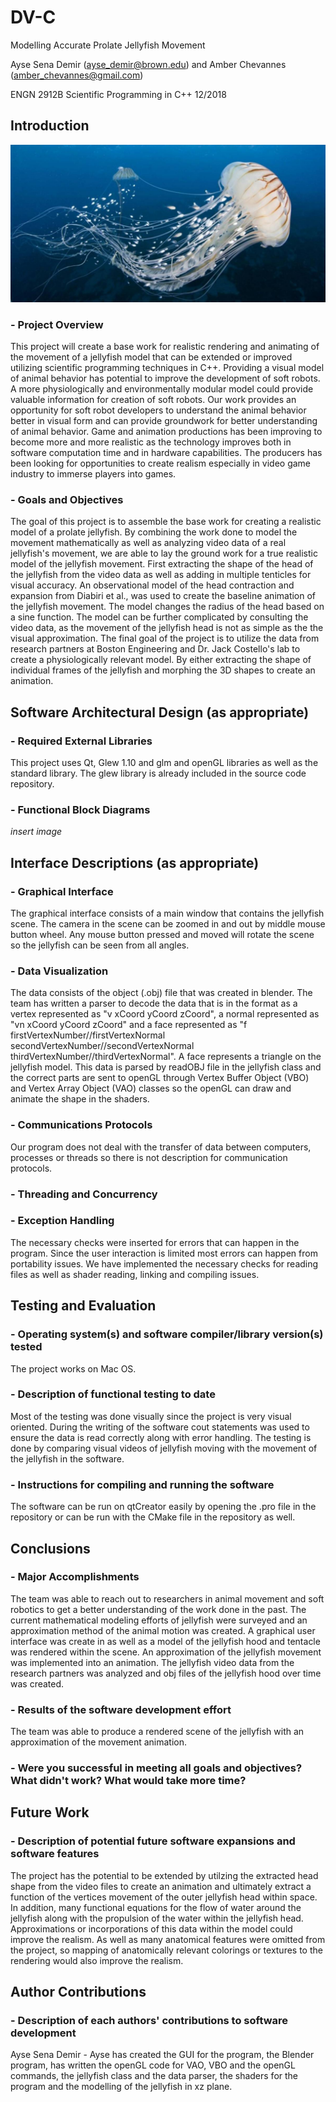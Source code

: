 # DV-C
Modelling Accurate Prolate Jellyfish Movement

Ayse Sena Demir (ayse_demir@brown.edu) and Amber Chevannes (amber_chevannes@gmail.com)

ENGN 2912B Scientific Programming in C++ 12/2018

## Introduction

![Jellyfish Cover Image](https://raw.githubusercontent.com/ENGN2912B-2018/DV-C/master/jellycover.jpg)

### - Project Overview
   This project will create a base work for realistic rendering and animating of the movement of a jellyfish model that can be extended or improved utilizing scientific programming techniques in C++. Providing a visual model of animal behavior has potential to improve the development of soft robots. A more physiologically  and environmentally modular model could provide valuable information for creation of soft robots. Our work provides an opportunity for soft robot developers to understand the animal behavior better in visual form and can provide groundwork for better understanding of animal behavior. 
	Game and animation productions has been improving to become more and more realistic as the technology improves both in software computation time and in hardware capabilities. The producers has been looking for opportunities to create realism especially in video game industry to immerse players into games.

### - Goals and Objectives
The goal of this project is to assemble the base work for creating a realistic model of a prolate jellyfish. By combining the work done to model the movement mathematically as well as analyzing video data of a real jellyfish's movement, we are able to lay the ground work for a true realistic model of the jellyfish movement. First extracting the shape of the head of the jellyfish from the video data as well as adding in multiple tenticles for visual accuracy. An observational model of the head contraction and expansion from Diabiri et al., was used to create the baseline animation of the jellyfish movement. The model changes the radius of the head based on a sine function. The model can be further complicated by consulting the video data, as the movement of the jellyfish head is not as simple as the the visual approximation. The final goal of the project is to utilize the data from research partners at Boston Engineering and Dr. Jack Costello's lab to create a physiologically relevant model. By either extracting the shape of individual frames of the jellyfish and morphing the 3D shapes to create an animation.

## Software Architectural Design (as appropriate)
### - Required External Libraries
This project uses Qt, Glew 1.10 and glm and openGL libraries as well as the standard library. The glew library is already included in the source code repository.
### - Functional Block Diagrams

*insert image*

## Interface Descriptions (as appropriate)

### - Graphical Interface
The graphical interface consists of a main window that contains the jellyfish scene. The camera in the scene can be zoomed in and out by middle mouse button wheel. Any mouse button pressed and moved will rotate the scene so the jellyfish can be seen from all angles.
### - Data Visualization
The data consists of the object (.obj) file that was created in blender. The team has written a parser to decode the data that is in the format as a vertex represented as "v xCoord yCoord zCoord", a normal represented as "vn xCoord yCoord zCoord" and a face represented as "f firstVertexNumber//firstVertexNormal secondVertexNumber//secondVertexNormal thirdVertexNumber//thirdVertexNormal". A face represents a triangle on the jellyfish model. This data is parsed by readOBJ file in the jellyfish class and the correct parts are sent to openGL through Vertex Buffer Object (VBO) and Vertex Array Object (VAO) classes so the openGL can draw and animate the shape in the shaders.

### - Communications Protocols
Our program does not deal with the transfer of data between computers, processes or threads so there is not description for communication protocols.
### - Threading and Concurrency
### - Exception Handling
The necessary checks were inserted for errors that can happen in the program. Since the user interaction is limited most errors can happen from portability issues. We have implemented the necessary checks for reading files as well as shader reading, linking and compiling issues.

## Testing and Evaluation
### - Operating system(s) and software compiler/library version(s) tested
The project works on Mac OS.
### - Description of functional testing to date
Most of the testing was done visually since the project is very visual oriented. During the writing of the software cout statements was used to ensure the data is read correctly along with error handling. The testing is done by comparing visual videos of jellyfish moving with the movement of the jellyfish in the software.
### - Instructions for compiling and running the software
The software can be run on qtCreator easily by opening the .pro file in the repository or can be run with the CMake file in the repository as well.

## Conclusions
### - Major Accomplishments
The team was able to reach out to researchers in animal movement and soft robotics to get a better understanding of the work done in the past. The current mathematical modeling efforts of jellyfish were surveyed and an approximation method of the animal motion was created. A graphical user interface was create in as well as a model of the jellyfish hood and tentacle was rendered within the scene. An approximation of the jellyfish movement was implemented into an animation. The jellyfish video data from the research partners was analyzed and obj files of the jellyfish hood over time was created.

### - Results of the software development effort
The team was able to produce a rendered scene of the jellyfish with an approximation of the movement animation.

### - Were you successful in meeting all goals and objectives?  What didn't work?  What would take more time?

## Future Work
### - Description of potential future software expansions and software features
The project has the potential to be extended by utilzing the extracted head shape from the video files to create an animation and ultimately extract a function of the vertices movement of the outer jellyfish head within space. In addition, many functional equations for the flow of water around the jellyfish along with the propulsion of the water within the jellyfish head. Approximations or incorporations of this data within the model could improve the realism. As well as many anatomical features were omitted from the project, so mapping of anatomically relevant colorings or textures to the rendering would also improve the realism.

## Author Contributions
### - Description of each authors' contributions to software development
Ayse Sena Demir - Ayse has created the GUI for the program, the Blender program, has written the openGL code for VAO, VBO and the openGL commands, the jellyfish class and the data parser, the shaders for the program and the modelling of the jellyfish in xz plane.
